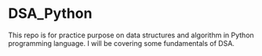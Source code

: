 # DSA_Python

This repo is for practice purpose on data structures and algorithm in Python programming language. I will be covering some fundamentals of DSA.

